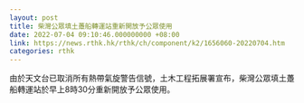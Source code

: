 ```yaml
---
layout: post
title: 柴灣公眾填土躉船轉運站重新開放予公眾使用
date: 2022-07-04 09:10:46.000000000 +08:00
link: https://news.rthk.hk/rthk/ch/component/k2/1656060-20220704.htm
categories: rthk
---
```


由於天文台已取消所有熱帶氣旋警告信號，土木工程拓展署宣布，柴灣公眾填土躉船轉運站於早上8時30分重新開放予公眾使用。
